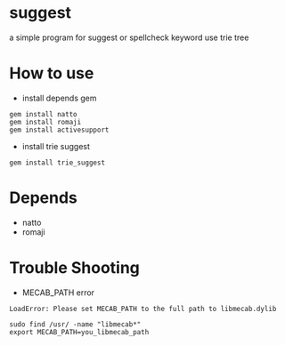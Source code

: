 # suggest
a simple program for suggest or spellcheck keyword use trie tree

# How to use
* install depends gem
```
gem install natto
gem install romaji
gem install activesupport
```
* install trie suggest
```
gem install trie_suggest
```


# Depends
* natto
* romaji

# Trouble Shooting
* MECAB_PATH error
```
LoadError: Please set MECAB_PATH to the full path to libmecab.dylib
```

```
sudo find /usr/ -name "libmecab*"
export MECAB_PATH=you_libmecab_path
```

